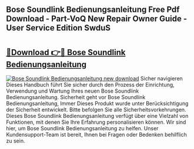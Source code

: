 ## Bose Soundlink Bedienungsanleitung Free Pdf Download - Part-VoQ New Repair Owner Guide - User Service Edition SwduS

# <h2><a href="http://df4bo1.blite.top/?on=Bose+Soundlink+Bedienungsanleitung">🔗Download 👉🔴 Bose Soundlink Bedienungsanleitung</a></h2>

[![Bose Soundlink Bedienungsanleitung new download](https://i.imgur.com/lujVjoI.png)](http://df4bo1.blite.top/?on=Bose+Soundlink+Bedienungsanleitung)
Sicher navigieren Dieses Handbuch führt Sie sicher durch den Prozess der Einrichtung, Verwendung und Wartung Ihres neuen Bose Soundlink Bedienungsanleitung. Sicherheit geht vor Bose Soundlink Bedienungsanleitung, Immer Dieses Produkt wurde unter Berücksichtigung der Sicherheit entwickelt. Bitte befolgen Sie alle Sicherheitsvorkehrungen. Dieses Bose Soundlink Bedienungsanleitung verfügt über eine Vielzahl von Funktionen, mit denen Sie Ihre Erfahrung personalisieren können. Wir sind hier, um Bose Soundlink Bedienungsanleitung zu helfen. Unser Kundensupport-Team ist bereit, Ihnen bei Fragen oder Bedenken behilflich zu sein.
